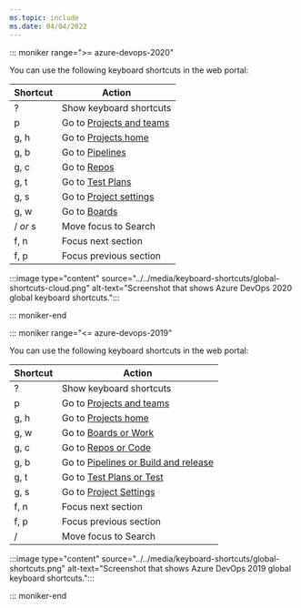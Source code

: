 ```yaml
---
ms.topic: include
ms.date: 04/04/2022
---
```


<a id="global-shortcuts"></a>

::: moniker range=">= azure-devops-2020"

You can use the following keyboard shortcuts in the web portal:

|Shortcut|Action|
|--------|------|
|?|Show keyboard shortcuts|
|p|Go to [Projects and teams](../../project/navigation/go-to-project-repo.md)|
|g, h|Go to [Projects home](../../project/navigation/go-to-project-repo.md)|
|g, b|Go to [Pipelines](../../pipelines/get-started/what-is-azure-pipelines.md)|
|g, c|Go to [Repos](../../repos/git/index.yml)|
|g, t|Go to [Test Plans](../../test/index.yml)|
|g, s|Go to [Project settings](../../organizations/settings/about-settings.md)|
|g, w|Go to [Boards](../../boards/get-started/what-is-azure-boards.md)|
|/ *or* s|Move focus to Search|
|f, n|Focus next section|
|f, p|Focus previous section|

:::image type="content" source="../../media/keyboard-shortcuts/global-shortcuts-cloud.png" alt-text="Screenshot that shows Azure DevOps 2020 global keyboard shortcuts.":::

::: moniker-end

::: moniker range="<= azure-devops-2019"

You can use the following keyboard shortcuts in the web portal:

|Shortcut|Action|
|--------|------|
|?|Show keyboard shortcuts|
|p|Go to [Projects and teams](../../project/navigation/go-to-project-repo.md)|
|g, h|Go to [Projects home](../../project/navigation/go-to-project-repo.md)|
|g, w|Go to [Boards or Work](../../boards/get-started/what-is-azure-boards.md)|
|g, c|Go to [Repos or Code](../../repos/git/index.yml)|
|g, b|Go to [Pipelines or Build and release](../../pipelines/get-started/what-is-azure-pipelines.md)|
|g, t|Go to [Test Plans or Test](../../test/index.yml)|
|g, s|Go to [Project Settings](../../organizations/settings/about-settings.md)|
|f, n|Focus next section|
|f, p|Focus previous section|
|/|Move focus to Search|

:::image type="content" source="../../media/keyboard-shortcuts/global-shortcuts.png" alt-text="Screenshot that shows Azure DevOps 2019 global keyboard shortcuts.":::

::: moniker-end
